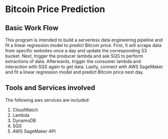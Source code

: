 # Bitcoin Price Prediction

## Basic Work Flow
This program is intended to build a serverless data engineering pipeline and fit a linear regression model
to predict Bitcoin price. 
First, It will scrape data from specific websites once a day and update the corresponding S3 bucket.
Next, trigger the producer lambda and ask SQS to perform extractions of data.
Afterwards, trigger the consumer lambda and interaction with SQS again to get data.
Lastly, connect with AWS SageMaker and fit a linear regression model and predict Bitcoin price next day.

## Tools and Services involved
The following aws services are included:
1. CloudWatch
2. Lambda
3. DynamoDB
4. SQS
5. AWS SageMaker API
